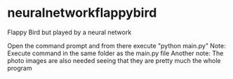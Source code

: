 # neuralnetworkflappybird
Flappy Bird but played by a neural network

Open the command prompt and from there execute "python main.py"
Note: Execute command in the same folder as the main.py file
Another note: The photo images are also needed seeing that they are pretty much the whole program
